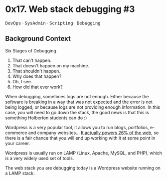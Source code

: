 # 0x17. Web stack debugging #3

<kbd>DevOps</kbd> &middot; <kbd>SysAdmin</kbd> &middot; <kbd>Scripting</kbd> &middot; <kbd>Debugging</kbd>

## Background Context

Six Stages of Debugging
1. That can't happen.
1. That doesn't happen on my machine.
1. That shouldn't happen.
1. Why does that happen?
1. Oh, I see.
1. How did that ever work?

When debugging, sometimes logs are not enough. Either because the software is breaking in a way that was not expected and the error is not being logged, or because logs are not providing enough information. In this case, you will need to go down the stack, the good news is that this is something Holberton students can do :)

Wordpress is a very popular tool, it allows you to run blogs, portfolios, e-commerce and company websites… [It actually powers 26% of the web](https://intranet.alxswe.com/rltoken/qxyFYZIwOXQWw02-HaQ7Bw), so there is a fair chance that you will end up working with it at some point in your career.

Wordpress is usually run on LAMP (Linux, Apache, MySQL, and PHP), which is a very widely used set of tools.

The web stack you are debugging today is a Wordpress website running on a LAMP stack.